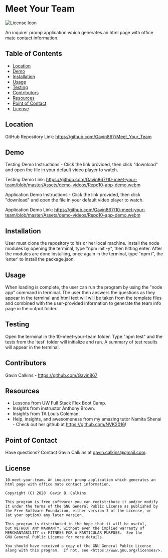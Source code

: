# Meet Your Team

![License Icon](https://img.shields.io/badge/license-GPL3.0-informational.svg)

An inquirer promp application which generates an html page with office mate contact information.

## Table of Contents

- [Location](#location)
- [Demo](#demo)
- [Installation](#installation)
- [Usage](#usage)
- [Testing](#testing)
- [Contributors](#contributors)
- [Resources](#resources)
- [Point of Contact](#point-of-contact)
- [License](#license)

## Location

GitHub Repository Link: https://github.com/Gavin867/Meet_Your_Team

## Demo

Testing Demo Instructions - Click the link provided, then click "download" and open the file in your default video player to watch. 

Testing Demo Link: https://github.com/Gavin867/10-meet-your-team/blob/master/Assets/demo-videos/Repo10-app-demo.webm

Application Demo Instructions - Click the link provided, then click "download" and open the file in your default video player to watch. 

Application Demo Link: https://github.com/Gavin867/10-meet-your-team/blob/master/Assets/demo-videos/Repo10-app-demo.webm

## Installation

User must clone the repository to his or her local machine. Install the node modules by opening the terminal, type "npm init -y", then hitting enter. After the modules are done installing, once again in the terminal, type "npm i", the ‘enter’ to install the package.json.

## Usage

When loading is complete, the user can run the program by using the "node app" command in terminal. The user then answers the questions as they appear in the terminal and html text will will be taken from the template files and combined with the user-provided information to generate the team info page in the output folder.

## Testing

Open the terminal in the 10-meet-your-team folder. Type "npm test" and the tests from the 'test' folder will initialize and run. A summary of test results will appear in the terminal.

## Contributors

Gavin Calkins - https://github.com/Gavin867

## Resources

- Lessons from UW Full Stack Flex Boot Camp.
- Insights from instructor Anthony Brown.
- Insights from TA Louis Coleman.
- Help, insights, and awesomeness from my amazing tutor Namita Shenai - Check out her github at https://github.com/NVK2016!

## Point of Contact

Have questions? Contact Gavin Calkins at gavin.calkins@gmail.com.

## License

    10-meet-your-team. An inquirer promp application which generates an html page with office mate contact information.

    Copyright (C) 2020  Gavin B. Calkins

    This program is free software: you can redistribute it and/or modify
    it under the terms of the GNU General Public License as published by
    the Free Software Foundation, either version 3 of the License, or
    (at your option) any later version.

    This program is distributed in the hope that it will be useful,
    but WITHOUT ANY WARRANTY; without even the implied warranty of
    MERCHANTABILITY or FITNESS FOR A PARTICULAR PURPOSE.  See the
    GNU General Public License for more details.

    You should have received a copy of the GNU General Public License
    along with this program.  If not, see <https://www.gnu.org/licenses/>.